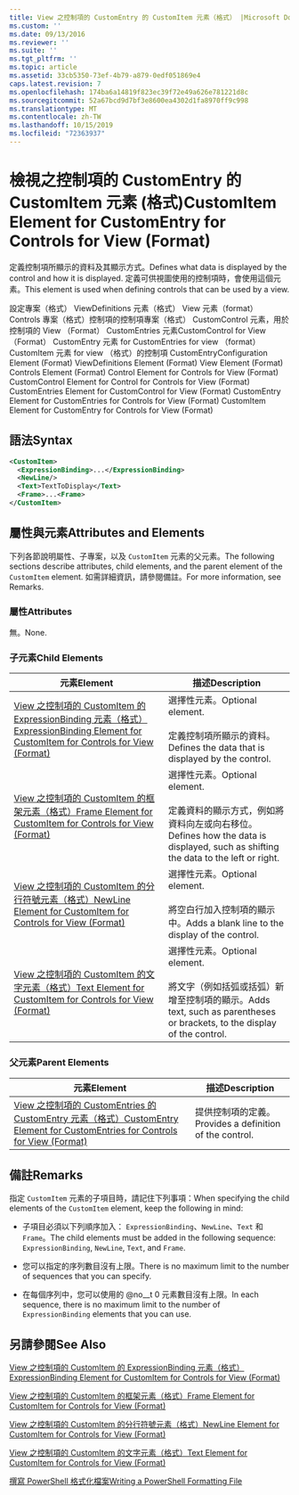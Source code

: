 ```yaml
---
title: View 之控制項的 CustomEntry 的 CustomItem 元素（格式） |Microsoft Docs
ms.custom: ''
ms.date: 09/13/2016
ms.reviewer: ''
ms.suite: ''
ms.tgt_pltfrm: ''
ms.topic: article
ms.assetid: 33cb5350-73ef-4b79-a879-0edf051869e4
caps.latest.revision: 7
ms.openlocfilehash: 174ba6a14819f823ec39f72e49a626e781221d8c
ms.sourcegitcommit: 52a67bcd9d7bf3e8600ea4302d1fa8970ff9c998
ms.translationtype: MT
ms.contentlocale: zh-TW
ms.lasthandoff: 10/15/2019
ms.locfileid: "72363937"
---
```

# <a name="customitem-element-for-customentry-for-controls-for-view-format"></a><span data-ttu-id="cd56d-102">檢視之控制項的 CustomEntry 的 CustomItem 元素 (格式)</span><span class="sxs-lookup"><span data-stu-id="cd56d-102">CustomItem Element for CustomEntry for Controls for View (Format)</span></span>

<span data-ttu-id="cd56d-103">定義控制項所顯示的資料及其顯示方式。</span><span class="sxs-lookup"><span data-stu-id="cd56d-103">Defines what data is displayed by the control and how it is displayed.</span></span> <span data-ttu-id="cd56d-104">定義可供視圖使用的控制項時，會使用這個元素。</span><span class="sxs-lookup"><span data-stu-id="cd56d-104">This element is used when defining controls that can be used by a view.</span></span>

<span data-ttu-id="cd56d-105">設定專案（格式） ViewDefinitions 元素（格式） View 元素（format） Controls 專案（格式）控制項的控制項專案（格式） CustomControl 元素，用於控制項的 View （Format） CustomEntries 元素CustomControl for View （Format） CustomEntry 元素 for CustomEntries for view （format） CustomItem 元素 for view （格式）的控制項 CustomEntry</span><span class="sxs-lookup"><span data-stu-id="cd56d-105">Configuration Element (Format) ViewDefinitions Element (Format) View Element (Format) Controls Element (Format) Control Element for Controls for View (Format) CustomControl Element for Control for Controls for View (Format) CustomEntries Element for CustomControl for View (Format) CustomEntry Element for CustomEntries for Controls for View (Format) CustomItem Element for CustomEntry for Controls for View (Format)</span></span>

## <a name="syntax"></a><span data-ttu-id="cd56d-106">語法</span><span class="sxs-lookup"><span data-stu-id="cd56d-106">Syntax</span></span>

```xml
<CustomItem>
  <ExpressionBinding>...</ExpressionBinding>
  <NewLine/>
  <Text>TextToDisplay</Text>
  <Frame>...<Frame>
</CustomItem>
```

## <a name="attributes-and-elements"></a><span data-ttu-id="cd56d-107">屬性與元素</span><span class="sxs-lookup"><span data-stu-id="cd56d-107">Attributes and Elements</span></span>

<span data-ttu-id="cd56d-108">下列各節說明屬性、子專案，以及 `CustomItem` 元素的父元素。</span><span class="sxs-lookup"><span data-stu-id="cd56d-108">The following sections describe attributes, child elements, and the parent element of the `CustomItem` element.</span></span> <span data-ttu-id="cd56d-109">如需詳細資訊，請參閱備註。</span><span class="sxs-lookup"><span data-stu-id="cd56d-109">For more information, see Remarks.</span></span>

### <a name="attributes"></a><span data-ttu-id="cd56d-110">屬性</span><span class="sxs-lookup"><span data-stu-id="cd56d-110">Attributes</span></span>

<span data-ttu-id="cd56d-111">無。</span><span class="sxs-lookup"><span data-stu-id="cd56d-111">None.</span></span>

### <a name="child-elements"></a><span data-ttu-id="cd56d-112">子元素</span><span class="sxs-lookup"><span data-stu-id="cd56d-112">Child Elements</span></span>

|<span data-ttu-id="cd56d-113">元素</span><span class="sxs-lookup"><span data-stu-id="cd56d-113">Element</span></span>|<span data-ttu-id="cd56d-114">描述</span><span class="sxs-lookup"><span data-stu-id="cd56d-114">Description</span></span>|
|-------------|-----------------|
|[<span data-ttu-id="cd56d-115">View 之控制項的 CustomItem 的 ExpressionBinding 元素（格式）</span><span class="sxs-lookup"><span data-stu-id="cd56d-115">ExpressionBinding Element for CustomItem for Controls for View (Format)</span></span>](./expressionbinding-element-for-customitem-for-controls-for-view-format.md)|<span data-ttu-id="cd56d-116">選擇性元素。</span><span class="sxs-lookup"><span data-stu-id="cd56d-116">Optional element.</span></span><br /><br /> <span data-ttu-id="cd56d-117">定義控制項所顯示的資料。</span><span class="sxs-lookup"><span data-stu-id="cd56d-117">Defines the data that is displayed by the control.</span></span>|
|[<span data-ttu-id="cd56d-118">View 之控制項的 CustomItem 的框架元素（格式）</span><span class="sxs-lookup"><span data-stu-id="cd56d-118">Frame Element for CustomItem for Controls for View (Format)</span></span>](./frame-element-for-customitem-for-controls-for-view-format.md)|<span data-ttu-id="cd56d-119">選擇性元素。</span><span class="sxs-lookup"><span data-stu-id="cd56d-119">Optional element.</span></span><br /><br /> <span data-ttu-id="cd56d-120">定義資料的顯示方式，例如將資料向左或向右移位。</span><span class="sxs-lookup"><span data-stu-id="cd56d-120">Defines how the data is displayed, such as shifting the data to the left or right.</span></span>|
|[<span data-ttu-id="cd56d-121">View 之控制項的 CustomItem 的分行符號元素（格式）</span><span class="sxs-lookup"><span data-stu-id="cd56d-121">NewLine Element for CustomItem for Controls for View (Format)</span></span>](./newline-element-for-customitem-for-controls-for-view-format.md)|<span data-ttu-id="cd56d-122">選擇性元素。</span><span class="sxs-lookup"><span data-stu-id="cd56d-122">Optional element.</span></span><br /><br /> <span data-ttu-id="cd56d-123">將空白行加入控制項的顯示中。</span><span class="sxs-lookup"><span data-stu-id="cd56d-123">Adds a blank line to the display of the control.</span></span>|
|[<span data-ttu-id="cd56d-124">View 之控制項的 CustomItem 的文字元素（格式）</span><span class="sxs-lookup"><span data-stu-id="cd56d-124">Text Element for CustomItem for Controls for View (Format)</span></span>](./text-element-for-customitem-for-controls-for-view-format.md)|<span data-ttu-id="cd56d-125">選擇性元素。</span><span class="sxs-lookup"><span data-stu-id="cd56d-125">Optional element.</span></span><br /><br /> <span data-ttu-id="cd56d-126">將文字（例如括弧或括弧）新增至控制項的顯示。</span><span class="sxs-lookup"><span data-stu-id="cd56d-126">Adds text, such as parentheses or brackets, to the display of the control.</span></span>|

### <a name="parent-elements"></a><span data-ttu-id="cd56d-127">父元素</span><span class="sxs-lookup"><span data-stu-id="cd56d-127">Parent Elements</span></span>

|<span data-ttu-id="cd56d-128">元素</span><span class="sxs-lookup"><span data-stu-id="cd56d-128">Element</span></span>|<span data-ttu-id="cd56d-129">描述</span><span class="sxs-lookup"><span data-stu-id="cd56d-129">Description</span></span>|
|-------------|-----------------|
|[<span data-ttu-id="cd56d-130">View 之控制項的 CustomEntries 的 CustomEntry 元素（格式）</span><span class="sxs-lookup"><span data-stu-id="cd56d-130">CustomEntry Element for CustomEntries for Controls for View (Format)</span></span>](./customentry-element-for-customentries-for-controls-for-view-format.md)|<span data-ttu-id="cd56d-131">提供控制項的定義。</span><span class="sxs-lookup"><span data-stu-id="cd56d-131">Provides a definition of the control.</span></span>|

## <a name="remarks"></a><span data-ttu-id="cd56d-132">備註</span><span class="sxs-lookup"><span data-stu-id="cd56d-132">Remarks</span></span>

<span data-ttu-id="cd56d-133">指定 `CustomItem` 元素的子項目時，請記住下列事項：</span><span class="sxs-lookup"><span data-stu-id="cd56d-133">When specifying the child elements of the `CustomItem` element, keep the following in mind:</span></span>

- <span data-ttu-id="cd56d-134">子項目必須以下列順序加入： `ExpressionBinding`、`NewLine`、`Text` 和 `Frame`。</span><span class="sxs-lookup"><span data-stu-id="cd56d-134">The child elements must be added in the following sequence: `ExpressionBinding`, `NewLine`, `Text`, and `Frame`.</span></span>

- <span data-ttu-id="cd56d-135">您可以指定的序列數目沒有上限。</span><span class="sxs-lookup"><span data-stu-id="cd56d-135">There is no maximum limit to the number of sequences that you can specify.</span></span>

- <span data-ttu-id="cd56d-136">在每個序列中，您可以使用的 @no__t 0 元素數目沒有上限。</span><span class="sxs-lookup"><span data-stu-id="cd56d-136">In each sequence, there is no maximum limit to the number of `ExpressionBinding` elements that you can use.</span></span>

## <a name="see-also"></a><span data-ttu-id="cd56d-137">另請參閱</span><span class="sxs-lookup"><span data-stu-id="cd56d-137">See Also</span></span>

[<span data-ttu-id="cd56d-138">View 之控制項的 CustomItem 的 ExpressionBinding 元素（格式）</span><span class="sxs-lookup"><span data-stu-id="cd56d-138">ExpressionBinding Element for CustomItem for Controls for View (Format)</span></span>](./expressionbinding-element-for-customitem-for-controls-for-view-format.md)

[<span data-ttu-id="cd56d-139">View 之控制項的 CustomItem 的框架元素（格式）</span><span class="sxs-lookup"><span data-stu-id="cd56d-139">Frame Element for CustomItem for Controls for View (Format)</span></span>](./frame-element-for-customitem-for-controls-for-view-format.md)

[<span data-ttu-id="cd56d-140">View 之控制項的 CustomItem 的分行符號元素（格式）</span><span class="sxs-lookup"><span data-stu-id="cd56d-140">NewLine Element for CustomItem for Controls for View (Format)</span></span>](./newline-element-for-customitem-for-controls-for-view-format.md)

[<span data-ttu-id="cd56d-141">View 之控制項的 CustomItem 的文字元素（格式）</span><span class="sxs-lookup"><span data-stu-id="cd56d-141">Text Element for CustomItem for Controls for View (Format)</span></span>](./text-element-for-customitem-for-controls-for-view-format.md)

[<span data-ttu-id="cd56d-142">撰寫 PowerShell 格式化檔案</span><span class="sxs-lookup"><span data-stu-id="cd56d-142">Writing a PowerShell Formatting File</span></span>](./writing-a-powershell-formatting-file.md)
